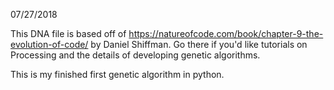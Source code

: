 07/27/2018

This DNA file is based off of https://natureofcode.com/book/chapter-9-the-evolution-of-code/ by Daniel Shiffman. Go there if you'd like tutorials on Processing and the details of developing genetic algorithms.

This is my finished first genetic algorithm in python.